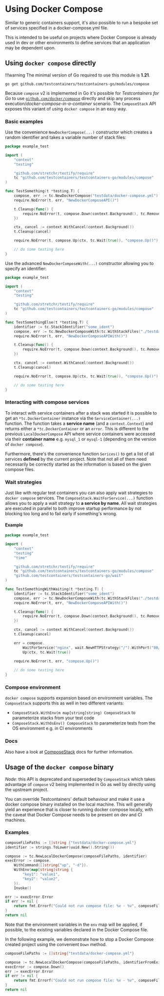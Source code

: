 # Using Docker Compose

Similar to generic containers support, it's also possible to run a bespoke set
of services specified in a docker-compose.yml file.

This is intended to be useful on projects where Docker Compose is already used
in dev or other environments to define services that an application may be
dependent upon.

## Using `docker compose` directly

!!!warning
	The minimal version of Go required to use this module is **1.21**.

```
go get github.com/testcontainers/testcontainers-go/modules/compose
```

Because `compose` v2 is implemented in Go it's possible for _Testcontainers for Go_ to
use [`github.com/docker/compose`](https://github.com/docker/compose) directly and skip any process execution/_docker-compose-in-a-container_ scenario.
The `ComposeStack` API exposes this variant of using `docker compose` in an easy way.

### Basic examples

Use the convenience `NewDockerCompose(...)` constructor which creates a random identifier and takes a variable number
of stack files:

```go
package example_test

import (
	"context"
	"testing"

	"github.com/stretchr/testify/require"
	tc "github.com/testcontainers/testcontainers-go/modules/compose"
)

func TestSomething(t *testing.T) {
	compose, err := tc.NewDockerCompose("testdata/docker-compose.yml")
	require.NoError(t, err, "NewDockerComposeAPI()")

	t.Cleanup(func() {
		require.NoError(t, compose.Down(context.Background(), tc.RemoveOrphans(true), tc.RemoveImagesLocal), "compose.Down()")
	})

	ctx, cancel := context.WithCancel(context.Background())
	t.Cleanup(cancel)

	require.NoError(t, compose.Up(ctx, tc.Wait(true)), "compose.Up()")

	// do some testing here
}
```

Use the advanced `NewDockerComposeWith(...)` constructor allowing you to specify an identifier:

```go
package example_test

import (
	"context"
	"testing"

	"github.com/stretchr/testify/require"
	tc "github.com/testcontainers/testcontainers-go/modules/compose"
)

func TestSomethingElse(t *testing.T) {
	identifier := tc.StackIdentifier("some_ident")
	compose, err := tc.NewDockerComposeWith(tc.WithStackFiles("./testdata/docker-compose-simple.yml"), identifier)
	require.NoError(t, err, "NewDockerComposeAPIWith()")

	t.Cleanup(func() {
		require.NoError(t, compose.Down(context.Background(), tc.RemoveOrphans(true), tc.RemoveImagesLocal), "compose.Down()")
	})

	ctx, cancel := context.WithCancel(context.Background())
	t.Cleanup(cancel)

	require.NoError(t, compose.Up(ctx, tc.Wait(true)), "compose.Up()")

	// do some testing here
}
```

### Interacting with compose services

To interact with service containers after a stack was started it is possible to get an `*tc.DockerContainer` instance via the `ServiceContainer(...)` function.
The function takes a **service name** (and a `context.Context`) and returns either a `*tc.DockerContainer` or an `error`.
This is different to the previous `LocalDockerCompose` API where service containers were accessed via their **container name** e.g. `mysql_1` or `mysql-1` (depending on the version of `docker compose`).

Furthermore, there's the convenience function `Serices()` to get a list of all services **defined** by the current project.
Note that not all of them need necessarily be correctly started as the information is based on the given compose files.

### Wait strategies

Just like with regular test containers you can also apply wait strategies to `docker compose` services.
The `ComposeStack.WaitForService(...)` function allows you to apply a wait strategy to **a service by name**.
All wait strategies are executed in parallel to both improve startup performance by not blocking too long and to fail
early if something's wrong.

#### Example

```go
package example_test

import (
	"context"
	"testing"
	"time"

	"github.com/stretchr/testify/require"
	tc "github.com/testcontainers/testcontainers-go/modules/compose"
	"github.com/testcontainers/testcontainers-go/wait"
)

func TestSomethingWithWaiting(t *testing.T) {
	identifier := tc.StackIdentifier("some_ident")
	compose, err := tc.NewDockerComposeWith(tc.WithStackFiles("./testdata/docker-compose-simple.yml"), identifier)
	require.NoError(t, err, "NewDockerComposeAPIWith()")

	t.Cleanup(func() {
		require.NoError(t, compose.Down(context.Background(), tc.RemoveOrphans(true), tc.RemoveImagesLocal), "compose.Down()")
	})

	ctx, cancel := context.WithCancel(context.Background())
	t.Cleanup(cancel)

	err = compose.
		WaitForService("nginx", wait.NewHTTPStrategy("/").WithPort("80/tcp").WithStartupTimeout(10*time.Second)).
		Up(ctx, tc.Wait(true))
	
	require.NoError(t, err, "compose.Up()")

	// do some testing here
}
```

### Compose environment

`docker compose` supports expansion based on environment variables.
The `ComposeStack` supports this as well in two different variants:

- `ComposeStack.WithEnv(m map[string]string) ComposeStack` to parameterize stacks from your test code
- `ComposeStack.WithOsEnv() ComposeStack` to parameterize tests from the OS environment e.g. in CI environments

### Docs

Also have a look at [ComposeStack](https://pkg.go.dev/github.com/testcontainers/testcontainers-go#ComposeStack) docs for
further information.

## Usage of the `docker compose` binary

_Node:_ this API is deprecated and superseded by `ComposeStack` which takes advantage of `compose` v2 being
implemented in Go as well by directly using the upstream project.

You can override Testcontainers' default behaviour and make it use a
docker compose binary installed on the local machine. This will generally yield
an experience that is closer to running docker compose locally, with the caveat
that Docker Compose needs to be present on dev and CI machines.

### Examples

```go
composeFilePaths := []string {"testdata/docker-compose.yml"}
identifier := strings.ToLower(uuid.New().String())

compose := tc.NewLocalDockerCompose(composeFilePaths, identifier)
execError := compose.
    WithCommand([]string{"up", "-d"}).
    WithEnv(map[string]string {
        "key1": "value1",
        "key2": "value2",
    }).
    Invoke()

err := execError.Error
if err != nil {
    return fmt.Errorf("Could not run compose file: %v - %v", composeFilePaths, err)
}
return nil
```

Note that the environment variables in the `env` map will be applied, if
possible, to the existing variables declared in the Docker Compose file.

In the following example, we demonstrate how to stop a Docker Compose created project using the
convenient `Down` method.

```go
composeFilePaths := []string{"testdata/docker-compose.yml"}

compose := tc.NewLocalDockerCompose(composeFilePaths, identifierFromExistingRunningCompose)
execError := compose.Down()
err := execError.Error
if err != nil {
    return fmt.Errorf("Could not run compose file: %v - %v", composeFilePaths, err)
}
return nil
```

